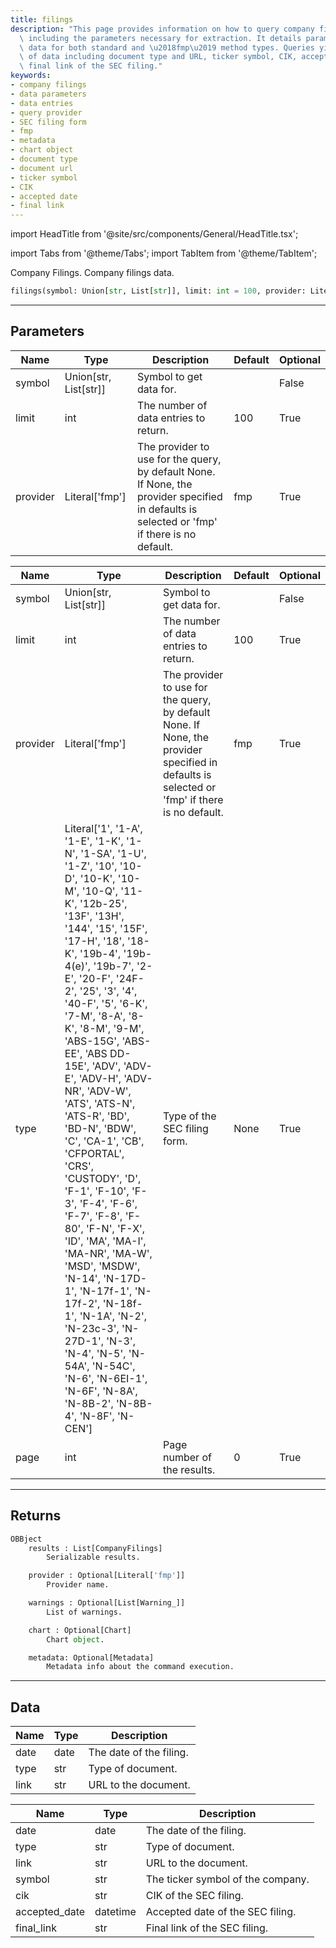 ```yaml
---
title: filings
description: "This page provides information on how to query company filings data,\
  \ including the parameters necessary for extraction. It details parameters and returned\
  \ data for both standard and \u2018fmp\u2019 method types. Queries yield a variety\
  \ of data including document type and URL, ticker symbol, CIK, accepted date, and\
  \ final link of the SEC filing."
keywords:
- company filings
- data parameters
- data entries
- query provider
- SEC filing form
- fmp
- metadata
- chart object
- document type
- document url
- ticker symbol
- CIK
- accepted date
- final link
---
```


import HeadTitle from '@site/src/components/General/HeadTitle.tsx';

<HeadTitle title="fa.filings - Reference | OpenBB Platform Docs" />

import Tabs from '@theme/Tabs';
import TabItem from '@theme/TabItem';

Company Filings. Company filings data.

```python wordwrap
filings(symbol: Union[str, List[str]], limit: int = 100, provider: Literal[str] = fmp)
```

---

## Parameters

<Tabs>
<TabItem value="standard" label="Standard">

| Name | Type | Description | Default | Optional |
| ---- | ---- | ----------- | ------- | -------- |
| symbol | Union[str, List[str]] | Symbol to get data for. |  | False |
| limit | int | The number of data entries to return. | 100 | True |
| provider | Literal['fmp'] | The provider to use for the query, by default None. If None, the provider specified in defaults is selected or 'fmp' if there is no default. | fmp | True |
</TabItem>

<TabItem value='fmp' label='fmp'>

| Name | Type | Description | Default | Optional |
| ---- | ---- | ----------- | ------- | -------- |
| symbol | Union[str, List[str]] | Symbol to get data for. |  | False |
| limit | int | The number of data entries to return. | 100 | True |
| provider | Literal['fmp'] | The provider to use for the query, by default None. If None, the provider specified in defaults is selected or 'fmp' if there is no default. | fmp | True |
| type | Literal['1', '1-A', '1-E', '1-K', '1-N', '1-SA', '1-U', '1-Z', '10', '10-D', '10-K', '10-M', '10-Q', '11-K', '12b-25', '13F', '13H', '144', '15', '15F', '17-H', '18', '18-K', '19b-4', '19b-4(e)', '19b-7', '2-E', '20-F', '24F-2', '25', '3', '4', '40-F', '5', '6-K', '7-M', '8-A', '8-K', '8-M', '9-M', 'ABS-15G', 'ABS-EE', 'ABS DD-15E', 'ADV', 'ADV-E', 'ADV-H', 'ADV-NR', 'ADV-W', 'ATS', 'ATS-N', 'ATS-R', 'BD', 'BD-N', 'BDW', 'C', 'CA-1', 'CB', 'CFPORTAL', 'CRS', 'CUSTODY', 'D', 'F-1', 'F-10', 'F-3', 'F-4', 'F-6', 'F-7', 'F-8', 'F-80', 'F-N', 'F-X', 'ID', 'MA', 'MA-I', 'MA-NR', 'MA-W', 'MSD', 'MSDW', 'N-14', 'N-17D-1', 'N-17f-1', 'N-17f-2', 'N-18f-1', 'N-1A', 'N-2', 'N-23c-3', 'N-27D-1', 'N-3', 'N-4', 'N-5', 'N-54A', 'N-54C', 'N-6', 'N-6EI-1', 'N-6F', 'N-8A', 'N-8B-2', 'N-8B-4', 'N-8F', 'N-CEN'] | Type of the SEC filing form. | None | True |
| page | int | Page number of the results. | 0 | True |
</TabItem>

</Tabs>

---

## Returns

```python wordwrap
OBBject
    results : List[CompanyFilings]
        Serializable results.

    provider : Optional[Literal['fmp']]
        Provider name.

    warnings : Optional[List[Warning_]]
        List of warnings.

    chart : Optional[Chart]
        Chart object.

    metadata: Optional[Metadata]
        Metadata info about the command execution.
```

---

## Data

<Tabs>
<TabItem value="standard" label="Standard">

| Name | Type | Description |
| ---- | ---- | ----------- |
| date | date | The date of the filing. |
| type | str | Type of document. |
| link | str | URL to the document. |
</TabItem>

<TabItem value='fmp' label='fmp'>

| Name | Type | Description |
| ---- | ---- | ----------- |
| date | date | The date of the filing. |
| type | str | Type of document. |
| link | str | URL to the document. |
| symbol | str | The ticker symbol of the company. |
| cik | str | CIK of the SEC filing. |
| accepted_date | datetime | Accepted date of the SEC filing. |
| final_link | str | Final link of the SEC filing. |
</TabItem>

</Tabs>
